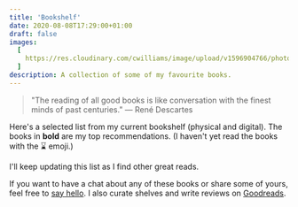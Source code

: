 ```yaml
---
title: 'Bookshelf'
date: 2020-08-08T17:29:00+01:00
draft: false
images:
  [
    https://res.cloudinary.com/cwilliams/image/upload/v1596904766/photo-1472173148041-00294f0814a2.jpg,
  ]
description: A collection of some of my favourite books.
---
```


> "The reading of all good books is like conversation with the finest minds of past centuries." — René Descartes

<!-- Books take me on journeys to the past and the future to hear interesting ideas from brilliant people across the globe and time. -->

Here's a selected list from my current bookshelf (physical and digital). The books in **bold** are my top recommendations. (I haven't yet read the books with the ⌛ emoji.)

I'll keep updating this list as I find other great reads.

If you want to have a chat about any of these books or share some of yours, feel free to [say hello](mailto:chidi@chidiwilliams.com). I also curate shelves and write reviews on [Goodreads](https://www.goodreads.com/user/show/64479598-chidi-williams).

